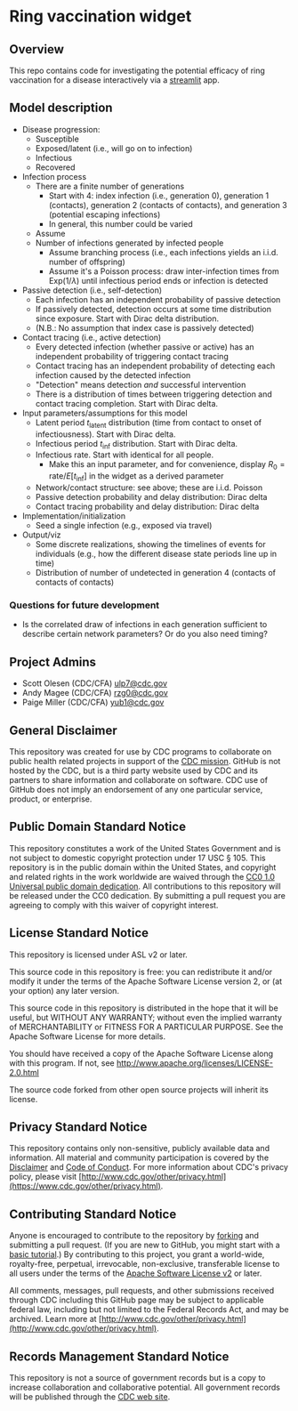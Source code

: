 # Ring vaccination widget

## Overview

This repo contains code for investigating the potential efficacy of ring
vaccination for a disease interactively via a [streamlit](https://streamlit.io/)
app.

## Model description

- Disease progression:
  - Susceptible
  - Exposed/latent (i.e., will go on to infection)
  - Infectious
  - Recovered
- Infection process
  - There are a finite number of generations
    - Start with 4: index infection (i.e., generation 0), generation 1
      (contacts), generation 2 (contacts of contacts), and generation 3
      (potential escaping infections)
    - In general, this number could be varied
  - Assume
  - Number of infections generated by infected people
    - Assume branching process (i.e., each infections yields an i.i.d. number of
      offspring)
    - Assume it's a Poisson process: draw inter-infection times from
      $\mathrm{Exp}(1/\lambda)$ until infectious period ends or infection is
      detected
- Passive detection (i.e., self-detection)
  - Each infection has an independent probability of passive detection
  - If passively detected, detection occurs at some time distribution since
    exposure. Start with Dirac delta distribution.
  - (N.B.: No assumption that index case is passively detected)
- Contact tracing (i.e., active detection)
  - Every detected infection (whether passive or active) has an independent
    probability of triggering contact tracing
  - Contact tracing has an independent probability of detecting each infection
    caused by the detected infection
  - "Detection" means detection _and_ successful intervention
  - There is a distribution of times between triggering detection and contact
    tracing completion. Start with Dirac delta.
- Input parameters/assumptions for this model
  - Latent period $t_\mathrm{latent}$ distribution (time from contact to onset
    of infectiousness). Start with Dirac delta.
  - Infectious period $t_\mathrm{inf}$ distribution. Start with Dirac delta.
  - Infectious rate. Start with identical for all people.
    - Make this an input parameter, and for convenience, display
      $R_0 = \mathrm{rate} / E[t_\mathrm{inf}]$ in the widget as a derived
      parameter
  - Network/contact structure: see above; these are i.i.d. Poisson
  - Passive detection probability and delay distribution: Dirac delta
  - Contact tracing probability and delay distribution: Dirac delta
- Implementation/initialization
  - Seed a single infection (e.g., exposed via travel)
- Output/viz
  - Some discrete realizations, showing the timelines of events for individuals
    (e.g., how the different disease state periods line up in time)
  - Distribution of number of undetected in generation 4 (contacts of contacts
    of contacts)

### Questions for future development

- Is the correlated draw of infections in each generation sufficient to describe
  certain network parameters? Or do you also need timing?

## Project Admins

- Scott Olesen (CDC/CFA) <ulp7@cdc.gov>
- Andy Magee (CDC/CFA) <rzg0@cdc.gov>
- Paige Miller (CDC/CFA) <yub1@cdc.gov>

## General Disclaimer

This repository was created for use by CDC programs to collaborate on public
health related projects in support of the
[CDC mission](https://www.cdc.gov/about/organization/mission.htm). GitHub is not
hosted by the CDC, but is a third party website used by CDC and its partners to
share information and collaborate on software. CDC use of GitHub does not imply
an endorsement of any one particular service, product, or enterprise.

## Public Domain Standard Notice

This repository constitutes a work of the United States Government and is not
subject to domestic copyright protection under 17 USC § 105. This repository is
in the public domain within the United States, and copyright and related rights
in the work worldwide are waived through the
[CC0 1.0 Universal public domain dedication](https://creativecommons.org/publicdomain/zero/1.0/).
All contributions to this repository will be released under the CC0 dedication.
By submitting a pull request you are agreeing to comply with this waiver of
copyright interest.

## License Standard Notice

This repository is licensed under ASL v2 or later.

This source code in this repository is free: you can redistribute it and/or
modify it under the terms of the Apache Software License version 2, or (at your
option) any later version.

This source code in this repository is distributed in the hope that it will be
useful, but WITHOUT ANY WARRANTY; without even the implied warranty of
MERCHANTABILITY or FITNESS FOR A PARTICULAR PURPOSE. See the Apache Software
License for more details.

You should have received a copy of the Apache Software License along with this
program. If not, see http://www.apache.org/licenses/LICENSE-2.0.html

The source code forked from other open source projects will inherit its license.

## Privacy Standard Notice

This repository contains only non-sensitive, publicly available data and
information. All material and community participation is covered by the
[Disclaimer](https://github.com/CDCgov/template/blob/master/DISCLAIMER.md) and
[Code of Conduct](https://github.com/CDCgov/template/blob/master/code-of-conduct.md).
For more information about CDC's privacy policy, please visit
[http://www.cdc.gov/other/privacy.html](https://www.cdc.gov/other/privacy.html).

## Contributing Standard Notice

Anyone is encouraged to contribute to the repository by
[forking](https://help.github.com/articles/fork-a-repo) and submitting a pull
request. (If you are new to GitHub, you might start with a
[basic tutorial](https://help.github.com/articles/set-up-git).) By contributing
to this project, you grant a world-wide, royalty-free, perpetual, irrevocable,
non-exclusive, transferable license to all users under the terms of the
[Apache Software License v2](http://www.apache.org/licenses/LICENSE-2.0.html) or
later.

All comments, messages, pull requests, and other submissions received through
CDC including this GitHub page may be subject to applicable federal law,
including but not limited to the Federal Records Act, and may be archived. Learn
more at
[http://www.cdc.gov/other/privacy.html](http://www.cdc.gov/other/privacy.html).

## Records Management Standard Notice

This repository is not a source of government records but is a copy to increase
collaboration and collaborative potential. All government records will be
published through the [CDC web site](http://www.cdc.gov).
